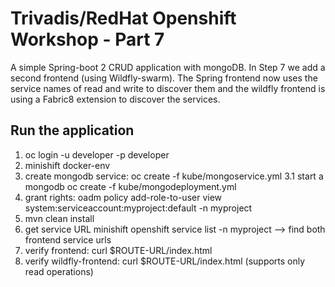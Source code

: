 # Trivadis/RedHat Openshift Workshop - Part 7

A simple Spring-boot 2 CRUD application with mongoDB. In Step 7 we add a second frontend (using Wildfly-swarm). The Spring frontend now uses the service names of read and write to discover them and the wildfly frontend is using a Fabric8 extension to discover the services.
## Run the application

1. oc login -u developer -p developer
2. minishift docker-env
3. create mongodb service: oc create -f kube/mongoservice.yml 
3.1 start a mongodb  oc create -f kube/mongodeployment.yml
4. grant rights: oadm policy add-role-to-user view system:serviceaccount:myproject:default -n myproject
5. mvn clean install 
6. get service URL minishift openshift service list -n myproject --> find both frontend service urls
7. verify frontend: curl $ROUTE-URL/index.html
8. verify wildfly-frontend: curl $ROUTE-URL/index.html (supports only read operations)
